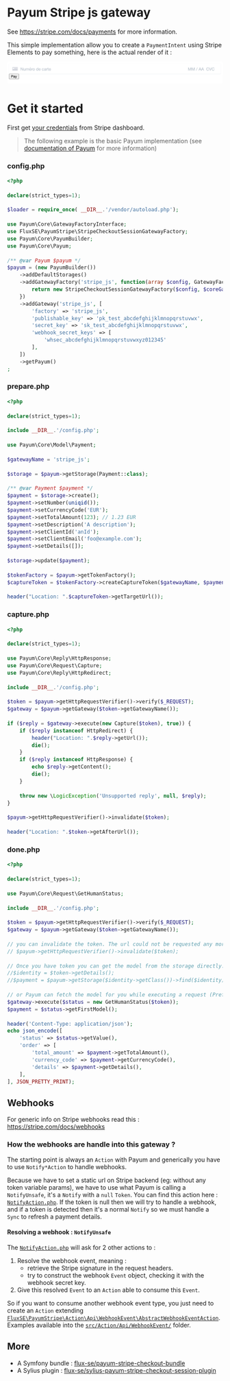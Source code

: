 # Payum Stripe js gateway

See https://stripe.com/docs/payments for more information.

This simple implementation allow you to create a `PaymentIntent` using Stripe Elements to pay something, here is the actual render of it :

![Stripe js form](./assets/stripe-js-form.png)

# Get it started

First get [your credentials](../stripe-credentials.md) from Stripe dashboard.

 > The following example is the basic Payum implementation
 > (see [documentation of Payum](https://github.com/Payum/Payum/blob/master/docs/get-it-started.md) for more information)

### config.php

```php
<?php

declare(strict_types=1);

$loader = require_once( __DIR__.'/vendor/autoload.php');

use Payum\Core\GatewayFactoryInterface;
use FluxSE\PayumStripe\StripeCheckoutSessionGatewayFactory;
use Payum\Core\PayumBuilder;
use Payum\Core\Payum;

/** @var Payum $payum */
$payum = (new PayumBuilder())
    ->addDefaultStorages()
    ->addGatewayFactory('stripe_js', function(array $config, GatewayFactoryInterface $coreGatewayFactory) {
        return new StripeCheckoutSessionGatewayFactory($config, $coreGatewayFactory);
    })
    ->addGateway('stripe_js', [
        'factory' => 'stripe_js',
        'publishable_key' => 'pk_test_abcdefghijklmnopqrstuvwx',
        'secret_key' => 'sk_test_abcdefghijklmnopqrstuvwx',
        'webhook_secret_keys' => [
            'whsec_abcdefghijklmnopqrstuvwxyz012345'
        ],
    ])
    ->getPayum()
;
```

### prepare.php

```php
<?php

declare(strict_types=1);

include __DIR__.'/config.php';

use Payum\Core\Model\Payment;

$gatewayName = 'stripe_js';

$storage = $payum->getStorage(Payment::class);

/** @var Payment $payment */
$payment = $storage->create();
$payment->setNumber(uniqid());
$payment->setCurrencyCode('EUR');
$payment->setTotalAmount(123); // 1.23 EUR
$payment->setDescription('A description');
$payment->setClientId('anId');
$payment->setClientEmail('foo@example.com');
$payment->setDetails([]);

$storage->update($payment);

$tokenFactory = $payum->getTokenFactory();
$captureToken = $tokenFactory->createCaptureToken($gatewayName, $payment, 'done.php');

header("Location: ".$captureToken->getTargetUrl());
```

### capture.php

```php
<?php

declare(strict_types=1);

use Payum\Core\Reply\HttpResponse;
use Payum\Core\Request\Capture;
use Payum\Core\Reply\HttpRedirect;

include __DIR__.'/config.php';

$token = $payum->getHttpRequestVerifier()->verify($_REQUEST);
$gateway = $payum->getGateway($token->getGatewayName());

if ($reply = $gateway->execute(new Capture($token), true)) {
    if ($reply instanceof HttpRedirect) {
        header("Location: ".$reply->getUrl());
        die();
    }
    if ($reply instanceof HttpResponse) {
        echo $reply->getContent();
        die();
    }

    throw new \LogicException('Unsupported reply', null, $reply);
}

$payum->getHttpRequestVerifier()->invalidate($token);

header("Location: ".$token->getAfterUrl());
```

### done.php

```php
<?php

declare(strict_types=1);

use Payum\Core\Request\GetHumanStatus;

include __DIR__.'/config.php';

$token = $payum->getHttpRequestVerifier()->verify($_REQUEST);
$gateway = $payum->getGateway($token->getGatewayName());

// you can invalidate the token. The url could not be requested any more.
// $payum->getHttpRequestVerifier()->invalidate($token);

// Once you have token you can get the model from the storage directly.
//$identity = $token->getDetails();
//$payment = $payum->getStorage($identity->getClass())->find($identity);

// or Payum can fetch the model for you while executing a request (Preferred).
$gateway->execute($status = new GetHumanStatus($token));
$payment = $status->getFirstModel();

header('Content-Type: application/json');
echo json_encode([
    'status' => $status->getValue(),
    'order' => [
        'total_amount' => $payment->getTotalAmount(),
        'currency_code' => $payment->getCurrencyCode(),
        'details' => $payment->getDetails(),
    ],
], JSON_PRETTY_PRINT);
```

## Webhooks

For generic info on Stripe webhooks read this :
https://stripe.com/docs/webhooks

### How the webhooks are handle into this gateway ?

The starting point is always an `Action` with Payum and generically you have to use `Notify*Action` to handle webhooks.

Because we have to set a static url on Stripe backend (eg: without any token variable params),
we have to use what Payum is calling a `NotifyUnsafe`, it's a `Notify` with a `null` `Token`.
You can find this action here : [`NotifyAction.php`](../../src/Action/NotifyAction.php).
If the token is null then we will try to handle a webhook, and if a token is detected
then it's a normal `Notify` so we must handle a `Sync` to refresh a payment details.

#### Resolving a webhook : `NotifyUnsafe`

The [`NotifyAction.php`](../../src/Action/NotifyAction.php) will ask for 2 other actions to :

1. Resolve the webhook event, meaning :
    - retrieve the Stripe signature in the request headers.
    - try to construct the webhook `Event` object, checking it with the webhook secret key.
2. Give this resolved `Event` to an `Action` able to consume this `Event`.

So if you want to consume another webhook event type, you just need to create an `Action`
extending [`FluxSE\PayumStripe\Action\Api\WebhookEvent\AbstractWebhookEventAction`](../../src/Action/Api/WebhookEvent/AbstractWebhookEventAction.php).
Examples available into the [`src/Action/Api/WebhookEvent/`](../../src/Action/Api/WebhookEvent) folder.

## More

 - A Symfony bundle : [flux-se/payum-stripe-checkout-bundle](https://github.com/FLUX-SE/PayumStripeBundle)
 - A Sylius plugin : [flux-se/sylius-payum-stripe-checkout-session-plugin](https://github.com/FLUX-SE/SyliusPayumStripePlugin)
  